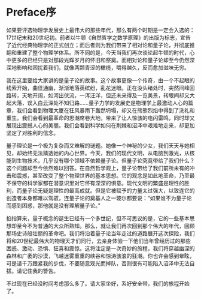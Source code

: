 # Preface序

如果要评选物理学发展史上最伟大的那些年代，那么有两个时期是一定会入选的：17世纪末和20世纪初。前者以牛顿《自然哲学之数学原理》的出版为标志，宣告了近代经典物理学的正式创立；而后者则为我们带来了相对论和量子论，并彻底推翻和重建了整个物理学体系。所不同的是，今天当我们再次谈论起牛顿的时代，心中更多的已经只是对那段光辉岁月的怀旧和祭奠。而相对论和量子论却至今仍然深深地影响和困扰着我们，就像两颗青涩的橄榄，嚼得越久，反而愈加滋味无穷。

我在这里要给大家讲的是量子论的故事。这个故事更像一个传奇，由一个不起眼的线索开始，曲径通幽，渐渐地落英缤纷，乱花迷眼。正在没头绪处时，突然间峰回路转，天地开阔，如河出伏流，一泻汪洋，但还未来得及一览美景，转眼间却又大起大落，误入白云深处不知归路……量子力学的发展史是物理学上最激动人心的篇章，我们会看到物理大厦在狂风暴雨下轰然坍塌，却又在熊熊烈焰中得到了洗礼和重生。我们会看到最革命的思潮席卷大地，带来了让人惊骇的电闪雷鸣，同时却又展现出震撼人心的美丽。我们会看到科学如何在荆棘和沼泽中艰难地走来，却更加坚定了对胜利的信念。

量子理论是一个极为复杂而又难解的谜题。她像一个神秘的少女，我们天天与她相见，却始终无法猜透她的内心世界。今天，我们的现代文明，从电脑到激光，从核能到生物技术，几乎没有哪个领域不依赖量子论。但量子论究竟带给了我们什么？这个问题却至今依然难以回答。在自然哲学观上，量子论带给了我们前所未有的冲击和震撼，甚至改变了整个物理世界的基本思想。它的观念是如此地革命，乃至最不保守的科学家都在潜意识里对它怀有深深的惧意。现代文明的繁盛是理性的胜利，而量子论无疑是理性的最高成就。但是它被赋予的力量太过强大，以致连它的创造者本身都难以驾驭，连量子论的奠基人之一玻尔都要说：“如果谁不为量子论而感到困惑，那他就是没有理解量子论。”

掐指算来，量子概念的诞生已经有一个多世纪，但不可思议的是，它的一些基本思想却至今不为普通的大众所熟知。那么，就让我们再次回到那个伟大的年代，回顾那场史诗般壮丽的革命吧。我们将沿着量子论当年走过的道路展开这次探险，我们将和20世纪最伟大的物理天才们同行，去亲身体验一下他们当年曾经历过的那些困惑、激动、恐惧、狂喜和震惊。这将注定是一次奇妙的旅程，我们将穿越幽深的森林和广袤的沙漠，飞越迷雾重重的峡谷和惊涛骇浪的狂潮。你也许会感到晕眩，可是请千万跟紧我的步伐，不要随意观光而掉队，否则很有可能陷入沼泽中无法自拔。请记住我的警告。

不过现在已经没时间考虑那么多了。请大家坐好，系好安全带，我们的旅程开始了。